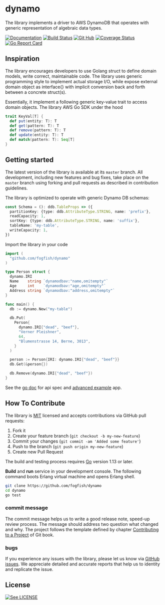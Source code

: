 # dynamo

The library implements a driver to AWS DynamoDB that operates
with generic representation of algebraic data types.

[![Documentation](https://godoc.org/github.com/fogfish/dynamo?status.svg)](http://godoc.org/github.com/fogfish/dynamo)
[![Build Status](https://secure.travis-ci.org/fogfish/dynamo.svg?branch=master)](http://travis-ci.org/fogfish/dynamo)
[![Git Hub](https://img.shields.io/github/last-commit/fogfish/dynamo.svg)](http://travis-ci.org/fogfish/dynamo)
[![Coverage Status](https://coveralls.io/repos/github/fogfish/dynamo/badge.svg?branch=master)](https://coveralls.io/github/fogfish/dynamo?branch=master)
[![Go Report Card](https://goreportcard.com/badge/github.com/fogfish/dynamo)](https://goreportcard.com/report/github.com/fogfish/dynamo)

## Inspiration

The library encourages developers to use Golang struct to define domain
models, write correct, maintainable code. The library uses generic
programming style to implement actual storage I/O, while expose external
domain object as interface{} with implicit conversion back and forth
between a concrete struct(s).

Essentially, it implement a following generic key-value trait to access
domain objects. The library AWS Go SDK under the hood

```scala
trait KeyVal[T] {
  def put(entity: T): T
  def get(pattern: T): T
  def remove(pattern: T): T
  def update(entity: T): T
  def match(pattern: T): Seq[T]
}
```

## Getting started

The latest version of the library is available at its `master` branch. All development, including new features and bug fixes, take place on the `master` branch using forking and pull requests as described in contribution guidelines.

The library is optimized to operate with generic Dynamo DB schemas:

```typescript
const Schema = (): ddb.TableProps => ({
  partitionKey: {type: ddb.AttributeType.STRING, name: 'prefix'},
  readCapacity: 1,
  sortKey: {type: ddb.AttributeType.STRING, name: 'suffix'},
  tableName: 'my-table',
  writeCapacity: 1,
})
```

Import the library in your code

```go
import (
  "github.com/fogfish/dynamo"
)

type Person struct {
  dynamo.IRI
  Name    string `dynamodbav:"name,omitempty"`
  Age     int    `dynamodbav:"age,omitempty"`
  Address string `dynamodbav:"address,omitempty"`
}

func main() {
  db := dynamo.New("my-table")

  db.Put(
    Person{
      dynamo.IRI{"dead", "beef"},
      "Verner Pleishner",
      64,
      "Blumenstrasse 14, Berne, 3013",
    }
  )

  person := Person{IRI: dynamo.IRI{"dead", "beef"}}
  db.Get(&person{})

  db.Remove(dynamo.IRI{"dead", "beef"})
}
```

See the [go doc](http://godoc.org/github.com/fogfish/dynamo) for api spec and [advanced example](example) app.


## How To Contribute

The library is [MIT](LICENSE) licensed and accepts contributions via GitHub pull requests:

1. Fork it
2. Create your feature branch (`git checkout -b my-new-feature`)
3. Commit your changes (`git commit -am 'Added some feature'`)
4. Push to the branch (`git push origin my-new-feature`)
5. Create new Pull Request


The build and testing process requires [Go](https://golang.org) version 1.13 or later.

**Build** and **run** service in your development console. The following command boots Erlang virtual machine and opens Erlang shell.

```bash
git clone https://github.com/fogfish/dynamo
cd dynamo
go test
```

### commit message

The commit message helps us to write a good release note, speed-up review process. The message should address two question what changed and why. The project follows the template defined by chapter [Contributing to a Project](http://git-scm.com/book/ch5-2.html) of Git book.

### bugs

If you experience any issues with the library, please let us know via [GitHub issues](https://github.com/fogfish/dynamo/issue). We appreciate detailed and accurate reports that help us to identity and replicate the issue. 

## License

[![See LICENSE](https://img.shields.io/github/license/fogfish/dynamo.svg?style=for-the-badge)](LICENSE)
